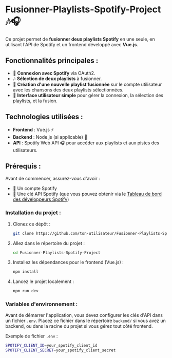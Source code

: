 # Fusionner-Playlists-Spotify-Project 🎶🎧

Ce projet permet de **fusionner deux playlists Spotify** en une seule, en utilisant l'API de Spotify et un frontend développé avec **Vue.js**.

## Fonctionnalités principales :
- 🔑 **Connexion avec Spotify** via OAuth2.
- 🎶 **Sélection de deux playlists** à fusionner.
- 🎉 **Création d'une nouvelle playlist fusionnée** sur le compte utilisateur avec les chansons des deux playlists sélectionnées.
- 📱 **Interface utilisateur simple** pour gérer la connexion, la sélection des playlists, et la fusion.

## Technologies utilisées :
- **Frontend** : Vue.js ⚡
- **Backend** : Node.js (si applicable) 🚀
- **API** : Spotify Web API 🎧 pour accéder aux playlists et aux pistes des utilisateurs.

## Prérequis :
Avant de commencer, assurez-vous d'avoir :
- 🎵 Un compte Spotify
- 🔑 Une clé API Spotify (que vous pouvez obtenir via le [Tableau de bord des développeurs Spotify](https://developer.spotify.com/dashboard/applications))

### Installation du projet :

1. Clonez ce dépôt :
    ```bash
    git clone https://github.com/ton-utilisateur/Fusionner-Playlists-Spotify-Project.git
    ```

2. Allez dans le répertoire du projet :
    ```bash
    cd Fusionner-Playlists-Spotify-Project
    ```

3. Installez les dépendances pour le frontend (Vue.js) :
    ```bash
    npm install
    ```

4. Lancez le projet localement :
    ```bash
    npm run dev
    ```

### Variables d'environnement :
Avant de démarrer l'application, vous devez configurer les clés d'API dans un fichier `.env`. Placez ce fichier dans le répertoire `backend/` si vous avez un backend, ou dans la racine du projet si vous gérez tout côté frontend.

Exemple de fichier `.env` :
```bash
SPOTIFY_CLIENT_ID=your_spotify_client_id
SPOTIFY_CLIENT_SECRET=your_spotify_client_secret
